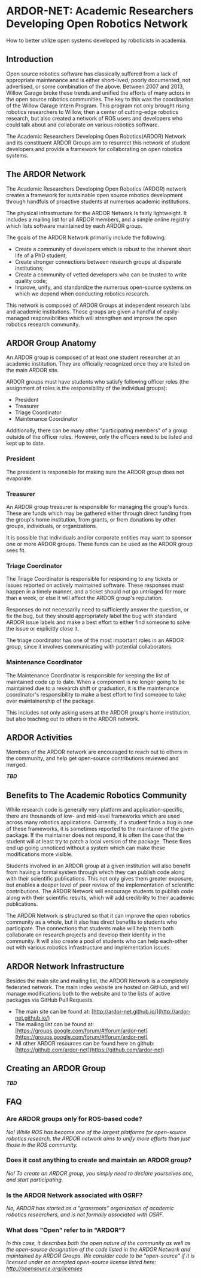 
ARDOR-NET: Academic Researchers Developing Open Robotics Network
================================================================

How to better utilize open systems developed by roboticists in academia.

## Introduction

Open source robotics software has classically suffered from a lack of appropriate maintenance and is either short-lived, poorly documented, not advertised, or some combination of the above. Between 2007 and 2013, Willow Garage broke these trends and unified the efforts of many actors in the open source robotics communities. The key to this was the coordination of the Willow Garage Intern Program. This program not only brought rising robotics researchers to Willow, then a center of cutting-edge robotics research, but also created a network of ROS users and developers who could talk about and collaborate on various robotics software.

The Academic Researchers Developing Open Robotics(ARDOR) Network and its constituent ARDOR Groups aim to resurrect this network of student developers and provide a framework for collaborating on open robotics systems.

## The ARDOR Network

The Academic Researchers Developing Open Robotics (ARDOR) network creates a framework for sustainable open source robotics development through handfuls of proactive students at numerous academic institutions.

The physical infrastructure for the ARDOR Network Is fairly lightweight. It includes a mailing list for all ARDOR members, and a simple online registry which lists software maintained by each ARDOR group.

The goals of the ARDOR Network primarily include the following:

* Create a community of developers which is robust to the inherent short life of a PhD student;
* Create stronger connections between research groups at disparate institutions;
* Create a community of vetted developers who can be trusted to write quality code;
* Improve, unify, and standardize the numerous open-source systems on which we depend when conducting robotics research.

This network is composed of ARDOR Groups at independent research labs and academic institutions. These groups are given a handful of easily-managed responsibilities which will strengthen and improve the open robotics research community.

## ARDOR Group Anatomy

An ARDOR group is composed of at least one student researcher at an academic institution. They are officially recognized once they are listed on the main ARDOR site.

ARDOR groups must have students who satisfy following officer roles (the assignment of roles is the responsibility of the individual groups):

* President
* Treasurer
* Triage Coordinator
* Maintenance Coordinator

Additionally, there can be many other "participating members" of a group outside of the officer roles. However, only the officers need to be listed and kept up to date.

### President

The president is responsible for making sure the ARDOR group does not evaporate.

### Treasurer

An ARDOR group treasurer is responsible for managing the group's funds. These are funds which may be gathered either through direct funding from the group's home institution, from grants, or from donations by other groups, individuals, or organizations.

It is possible that individuals and/or corporate entities may want to sponsor one or more ARDOR groups. These funds can be used as the ARDOR group sees fit.

### Triage Coordinator

The Triage Coordinator is responsible for responding to any tickets or issues reported on actively maintained software. These responses must happen in a timely manner, and a ticket should not go untriaged for more than a week, or else it will affect the ARDOR group's reputation.

Responses do not necessarily need to sufficiently answer the question, or fix the bug, but they should appropriately label the bug with standard ARDOR issue labels and make a best effort to either find someone to solve the issue or explicitly close it. 

The triage coordinator has one of the most important roles in an ARDOR group, since it involves communicating with potential collaborators.

### Maintenance Coordinator

The Maintenance Coordinator is responsible for keeping the list of maintained code up to date. When a component is no longer going to be maintained due to a research shift or graduation, it is the maintenance coordinator's responsibility to make a best effort to find someone to take over maintainership of the package.

This includes not only asking users at the ARDOR group's home institution, but also teaching out to others in the ARDOR network.

## ARDOR Activities

Members of the ARDOR network are encouraged to reach out to others in the community, and help get open-source contributions reviewed and merged.

***TBD***

## Benefits to The Academic Robotics Community

While research code is generally very platform and application-specific, there are thousands of low- and mid-level frameworks which are used across many robotics applications. Currently, if a student finds a bug in one of these frameworks, it is sometimes reported to the maintainer of the given package. If the maintainer does not respond, it is often the case that the student will at least try to patch a local version of the package. These fixes end up going unnoticed without a system which can make these modifications more visible. 

Students involved in an ARDOR group at a given institution will also benefit from having a formal system through which they can publish code along with their scientific publications. This not only gives them greater exposure, but enables a deeper level of peer review of the implementation of scientific contributions. The ARDOR Network will encourage students to publish code along with their scientific results, which will add credibility to their academic publications. 

The ARDOR Network is structured so that it can improve the open robotics community as a whole, but it also has direct benefits to students who participate. The connections that students make will help them both collaborate on research projects and develop their identity in the community. It will also create a pool of students who can help each-other out with various robotics infrastructure and implementation issues.

## ARDOR Network Infrastructure

Besides the main site and mailing list, the ARDOR Network is a completely federated network. The main index website are hosted on GitHub, and will manage modifications both to the website and to the lists of active packages via GitHub Pull Requests.

* The main site can be found at: [http://ardor-net.github.io/](http://ardor-net.github.io/)
* The mailing list can be found at: [https://groups.google.com/forum/#!forum/ardor-net](https://groups.google.com/forum/#!forum/ardor-net)
* All other ARDOR resources can be found here on github: [https://github.com/ardor-net](https://github.com/ardor-net)

## Creating an ARDOR Group

***TBD***

## FAQ

### Are ARDOR groups only for ROS-based code?

*No! While ROS has become one of the largest platforms for open-source robotics research, the ARDOR network aims to unify more efforts than just those in the ROS community.*

### Does it cost anything to create and maintain an ARDOR group?

*No! To create an ARDOR group, you simply need to declare yourselves one, and start participating.*

### Is the ARDOR Network associated with OSRF?

*No, ARDOR has started as a "grassroots" organization of academic robotics researchers, and is not formally associated with OSRF.*

### What does "Open" refer to in “ARDOR”?

*In this case, it describes both the open nature of the community as well as the open-source designation of the code listed in the ARDOR Network and maintained by ARDOR Groups. We consider code to be "open-source" if it is licensed under an accepted open-source license listed here: http://opensource.org/licenses*
